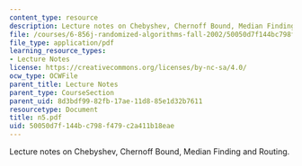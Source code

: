```yaml
---
content_type: resource
description: Lecture notes on Chebyshev, Chernoff Bound, Median Finding and Routing.
file: /courses/6-856j-randomized-algorithms-fall-2002/50050d7f144bc798f479c2a411b18eae_n5.pdf
file_type: application/pdf
learning_resource_types:
- Lecture Notes
license: https://creativecommons.org/licenses/by-nc-sa/4.0/
ocw_type: OCWFile
parent_title: Lecture Notes
parent_type: CourseSection
parent_uid: 8d3bdf99-82fb-17ae-11d8-85e1d32b7611
resourcetype: Document
title: n5.pdf
uid: 50050d7f-144b-c798-f479-c2a411b18eae
---
```

Lecture notes on Chebyshev, Chernoff Bound, Median Finding and Routing.